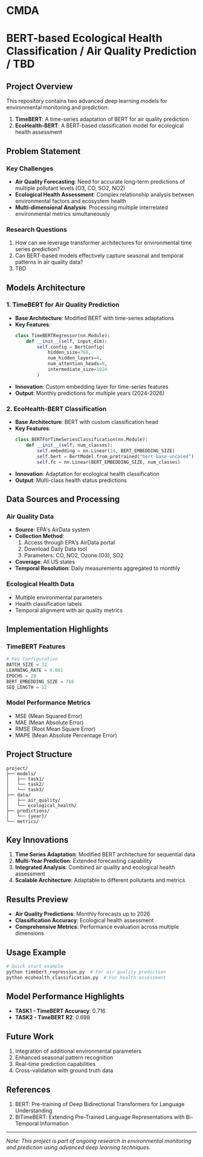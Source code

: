 # CMDA

# BERT-based Ecological Health Classification / Air Quality Prediction / TBD

## Project Overview
This repository contains two advanced deep learning models for environmental monitoring and prediction:
1. **TimeBERT**: A time-series adaptation of BERT for air quality prediction
2. **EcoHealth-BERT**: A BERT-based classification model for ecological health assessment

## Problem Statement
### Key Challenges
- **Air Quality Forecasting**: Need for accurate long-term predictions of multiple pollutant levels (O3, CO, SO2, NO2)
- **Ecological Health Assessment**: Complex relationship analysis between environmental factors and ecosystem health
- **Multi-dimensional Analysis**: Processing multiple interrelated environmental metrics simultaneously

### Research Questions
1. How can we leverage transformer architectures for environmental time series prediction?
2. Can BERT-based models effectively capture seasonal and temporal patterns in air quality data?
3. TBD

## Models Architecture

### 1. TimeBERT for Air Quality Prediction
- **Base Architecture**: Modified BERT with time-series adaptations
- **Key Features**:
  ```python
  class TimeBERTRegressor(nn.Module):
      def __init__(self, input_dim):
          self.config = BertConfig(
              hidden_size=768,
              num_hidden_layers=4,
              num_attention_heads=8,
              intermediate_size=1024
          )
  ```
- **Innovation**: Custom embedding layer for time-series features
- **Output**: Monthly predictions for multiple years (2024-2026)

### 2. EcoHealth-BERT Classification
- **Base Architecture**: BERT with custom classification head
- **Key Features**:
  ```python
  class BERTForTimeSeriesClassification(nn.Module):
      def __init__(self, num_classes):
          self.embedding = nn.Linear(14, BERT_EMBEDDING_SIZE)
          self.bert = BertModel.from_pretrained("bert-base-uncased")
          self.fc = nn.Linear(BERT_EMBEDDING_SIZE, num_classes)
  ```
- **Innovation**: Adaptation for ecological health classification
- **Output**: Multi-class health status predictions

## Data Sources and Processing

### Air Quality Data
- **Source**: EPA's AirData system
- **Collection Method**: 
  1. Access through EPA's AirData portal
  2. Download Daily Data tool
  3. Parameters: CO, NO2, Ozone (O3), SO2
- **Coverage**: All US states
- **Temporal Resolution**: Daily measurements aggregated to monthly

### Ecological Health Data
- Multiple environmental parameters
- Health classification labels
- Temporal alignment with air quality metrics

## Implementation Highlights

### TimeBERT Features
```python
# Key Configuration
BATCH_SIZE = 32
LEARNING_RATE = 0.001
EPOCHS = 20
BERT_EMBEDDING_SIZE = 768
SEQ_LENGTH = 12
```

### Model Performance Metrics
- MSE (Mean Squared Error)
- MAE (Mean Absolute Error)
- RMSE (Root Mean Square Error)
- MAPE (Mean Absolute Percentage Error)

## Project Structure
```
project/
├── models/
│   ├── task1/
│   └── task2/
│   └── task3/
├── data/
│   ├── air_quality/
│   └── ecological_health/
├── predictions/
│   └── {year}/
└── metrics/
```

## Key Innovations
1. **Time Series Adaptation**: Modified BERT architecture for sequential data
2. **Multi-Year Prediction**: Extended forecasting capability
3. **Integrated Analysis**: Combined air quality and ecological health assessment
4. **Scalable Architecture**: Adaptable to different pollutants and metrics

## Results Preview
- **Air Quality Predictions**: Monthly forecasts up to 2026
- **Classification Accuracy**: Ecological health assessment
- **Comprehensive Metrics**: Performance evaluation across multiple dimensions

## Usage Example
```python
# Quick start example
python timebert_regression.py  # For air quality prediction
python ecohealth_classification.py  # For health assessment
```

## Model Performance Highlights
- **TASK1 - TimeBERT Accuracy**: 0.716
- **TASK2 - TimeBERT R2**: 0.698

## Future Work
1. Integration of additional environmental parameters
2. Enhanced seasonal pattern recognition
3. Real-time prediction capabilities
4. Cross-validation with ground truth data

## References
1. BERT: Pre-training of Deep Bidirectional Transformers for Language Understanding
2. BiTimeBERT: Extending Pre-Trained Language Representations with Bi-Temporal Information


---
*Note: This project is part of ongoing research in environmental monitoring and prediction using advanced deep learning techniques.*